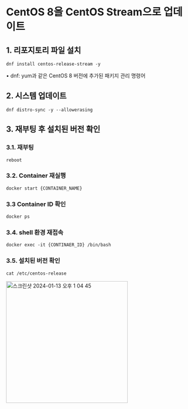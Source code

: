 # CentOS 8을 CentOS Stream으로 업데이트

## 1. 리포지토리 파일 설치

```
dnf install centos-release-stream -y
```

• dnf: yum과 같은 CentOS 8 버전에 추가된 패키지 관리 명령어

## 2. 시스템 업데이트

```
dnf distro-sync -y --allowerasing
```

## 3. 재부팅 후 설치된 버전 확인

### 3.1. 재부팅

```
reboot
```

### 3.2. Container 재실행

```
docker start {CONTAINER_NAME}
```

### 3.3 Container ID 확인

```
docker ps
```

### 3.4. shell 환경 재접속

```
docker exec -it {CONTINAER_ID} /bin/bash
```

### 3.5. 설치된 버전 확인

```
cat /etc/centos-release
```

<img width="332" alt="스크린샷 2024-01-13 오후 1 04 45" src="https://github.com/dev-yoonjung/real-mysql-8.0/assets/98807166/35a4be77-10d7-4e45-b0da-ccc10af84989">
